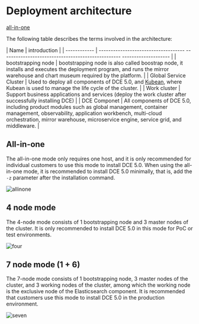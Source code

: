 # Deployment architecture

[all-in-one](#all-in-one)

The following table describes the terms involved in the architecture:

| Name | introduction |
| ------------ | ------------------------------------ -------------------------------------------------- -------------------- |
| bootstrapping node | bootstrapping node is also called boostrap node, it installs and executes the deployment program, and runs the mirror warehouse and chart museum required by the platform. |
| Global Service Cluster | Used to deploy all components of DCE 5.0, and [Kubean](https://github.com/kubean-io/kubean), where Kubean is used to manage the life cycle of the cluster. |
| Work cluster | Support business applications and services (deploy the work cluster after successfully installing DCE) |
| DCE Componet | All components of DCE 5.0, including product modules such as global management, container management, observability, application workbench, multi-cloud orchestration, mirror warehouse, microservice engine, service grid, and middleware. |

## All-in-one

The all-in-one mode only requires one host, and it is only recommended for individual customers to use this mode to install DCE 5.0.
When using the all-in-one mode, it is recommended to install DCE 5.0 minimally, that is, add the `-z` parameter after the installation command.

![allinone](https://docs.daocloud.io/daocloud-docs-images/docs/install/images/allinone.png)

## 4 node mode

The 4-node mode consists of 1 bootstrapping node and 3 master nodes of the cluster. It is only recommended to install DCE 5.0 in this mode for PoC or test environments.

![four](https://docs.daocloud.io/daocloud-docs-images/docs/install/images/four.png)

## 7 node mode (1 + 6)

The 7-node mode consists of 1 bootstrapping node, 3 master nodes of the cluster, and 3 working nodes of the cluster, among which the working node is the exclusive node of the Elasticsearch component.
It is recommended that customers use this mode to install DCE 5.0 in the production environment.

![seven](https://docs.daocloud.io/daocloud-docs-images/docs/install/images/seven.png)
